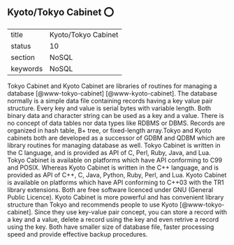 ## Kyoto/Tokyo Cabinet :o:


|          |                         |
| -------- | ----------------------- |
| title    | Kyoto/Tokyo Cabinet     | 
| status   | 10                      |
| section  | NoSQL                   |
| keywords | NoSQL                   |



Tokyo Cabinet and Kyoto Cabinet are libraries of routines for managing
a database [@www-tokyo-cabinet] [@www-kyoto-cabinet].  The
database normally is a simple data file containing records having a
key value pair structure. Every key and value is serial bytes with
variable length. Both binary data and character string can be used as
a key and a value. There is no concept of data tables nor data types
like RDBMS or DBMS. Records are organized in hash table, B+ tree, or
fixed-length array.Tokyo and Kyoto cabinets both are developed as a
successor of GDBM and QDBM which are library routines for managing
database as well. Tokyo Cabinet is written in the C language, and is
provided as API of C, Perl, Ruby, Java, and Lua. Tokyo Cabinet is
available on platforms which have API conforming to C99 and
POSIX. Whereas Kyoto Cabinet is written in the C++ language, and is
provided as API of C++, C, Java, Python, Ruby, Perl, and Lua. Kyoto
Cabinet is available on platforms which have API conforming to C++03
with the TR1 library extensions. Both are free software licenced under
GNU (General Public Licence). Kyoto Cabinet is more powerful and has
convenient library structure than Tokyo and recommends people to use
Kyoto [@www-tokyo-cabinet]. Since they use key-value pair
concept, you can store a record with a key and a value, delete a
record using the key and even retrive a record using the key. Both
have smaller size of database file, faster processing speed and
provide effective backup procedures.



     
